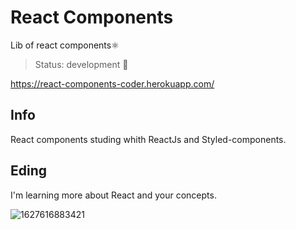 # React Components

Lib of react components⚛️ 

> Status: development 🔧

https://react-components-coder.herokuapp.com/

## Info

React components studing whith ReactJs and Styled-components.

## Eding

I'm learning more about React and your concepts.

![1627616883421](https://user-images.githubusercontent.com/77937182/157932279-c8aad7d0-0778-43c0-be52-b7e175d56835.gif)
